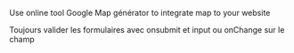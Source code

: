 Use online tool Google Map générator to integrate map to your website

Toujours valider les formulaires avec onsubmit et input ou onChange sur le champ